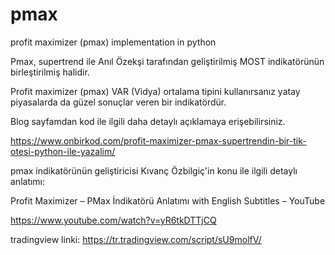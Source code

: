 # pmax
profit maximizer (pmax) implementation in python

Pmax, supertrend ile Anıl Özekşi tarafından geliştirilmiş MOST indikatörünün birleştirilmiş halidir.

Profit maximizer (pmax) VAR (Vidya) ortalama tipini kullanırsanız yatay piyasalarda da güzel sonuçlar veren bir indikatördür.

Blog sayfamdan kod ile ilgili daha detaylı açıklamaya erişebilirsiniz.

https://www.onbirkod.com/profit-maximizer-pmax-supertrendin-bir-tik-otesi-python-ile-yazalim/

pmax indikatörünün geliştiricisi Kıvanç Özbilgiç'in konu ile ilgili detaylı anlatımı:

Profit Maximizer – PMax İndikatörü Anlatımı with English Subtitles – YouTube

https://www.youtube.com/watch?v=yR6tkDTTjCQ

tradingview linki:
https://tr.tradingview.com/script/sU9molfV/
